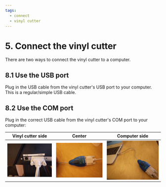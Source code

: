 ```yaml
---
tags:
  - connect
  - vinyl cutter
---
```


# 5. Connect the vinyl cutter

There are two ways to connect the vinyl cutter to a computer.

## 8.1 Use the USB port

Plug in the USB cable from the vinyl cutter's USB port to your computer.
This is a regular/simple USB cable.

## 8.2 Use the COM port

Plug in the correct USB cable from the vinyl cutter's COM port to your computer:

Vinyl cutter side|Center|Computer side
-----------------|------|-------------
![Cable at the vinyl cutter side](cable_vevor_side.jpg)|![Center of cable](cable_center.jpg)|![Cable at the computer side](cable_computer_side.jpg)

